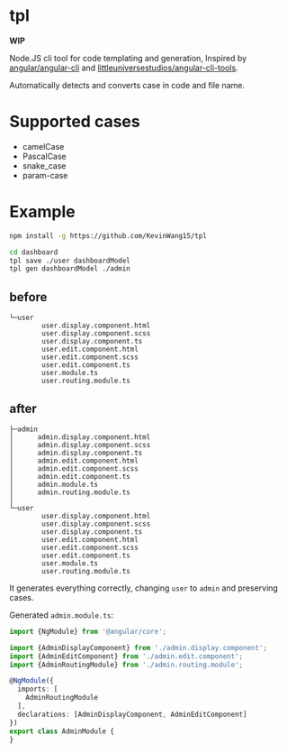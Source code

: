 # tpl
**WIP** 

Node.JS cli tool for code templating and generation, Inspired by [angular/angular-cli](https://github.com/angular/angular-cli) and [littleuniversestudios/angular-cli-tools](https://github.com/littleuniversestudios/angular-cli-tools).

Automatically detects and converts case in code and file name.

# Supported cases
* camelCase
* PascalCase
* snake_case
* param-case

# Example
```bash
npm install -g https://github.com/KevinWang15/tpl

cd dashboard
tpl save ./user dashboardModel
tpl gen dashboardModel ./admin
```

## before
```
└─user
        user.display.component.html
        user.display.component.scss
        user.display.component.ts
        user.edit.component.html
        user.edit.component.scss
        user.edit.component.ts
        user.module.ts
        user.routing.module.ts
```

## after
```
├─admin
│      admin.display.component.html
│      admin.display.component.scss
│      admin.display.component.ts
│      admin.edit.component.html
│      admin.edit.component.scss
│      admin.edit.component.ts
│      admin.module.ts
│      admin.routing.module.ts
│
└─user
        user.display.component.html
        user.display.component.scss
        user.display.component.ts
        user.edit.component.html
        user.edit.component.scss
        user.edit.component.ts
        user.module.ts
        user.routing.module.ts
```

It generates everything correctly, changing ```user``` to ```admin``` and preserving cases.

Generated ```admin.module.ts```:
```typescript
import {NgModule} from '@angular/core';

import {AdminDisplayComponent} from './admin.display.component';
import {AdminEditComponent} from './admin.edit.component';
import {AdminRoutingModule} from './admin.routing.module';

@NgModule({
  imports: [
    AdminRoutingModule
  ],
  declarations: [AdminDisplayComponent, AdminEditComponent]
})
export class AdminModule {
}
```
